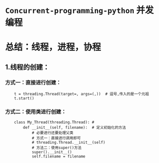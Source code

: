 # `Concurrent-programming-python` 并发编程
# 总结：线程，进程，协程
## 1.线程的创建：
### 方式一：直接进行创建：
        t = threading.Thread(target=, args=(,))  # 逗号,传入的是一个元祖
        t.start()
### 方式二：使用类进行创建：
        class My_Thread(threading.Thread): #
            def __init__(self, filename):  # 定义初始化的方法
                # 必要进行还要处理父类
                # 方式一：直接进行调用即可
                # threading.Thread.__init__(self)
                # 方法二：使用super()方法
                super().__init__()
                self.filename = filename













